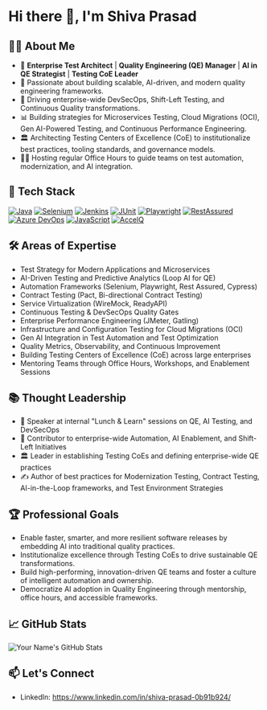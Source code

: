 # Hi there 👋, I'm Shiva Prasad 

## 👨‍💻 About Me
- 🎯 **Enterprise Test Architect** | **Quality Engineering (QE) Manager** | **AI in QE Strategist** | **Testing CoE Leader**
- 🏢 Passionate about building scalable, AI-driven, and modern quality engineering frameworks.
- 🚀 Driving enterprise-wide DevSecOps, Shift-Left Testing, and Continuous Quality transformations.
-  📊 Building strategies for Microservices Testing, Cloud Migrations (OCI), Gen AI-Powered Testing, and Continuous Performance Engineering.
- 🏛️ Architecting Testing Centers of Excellence (CoE) to institutionalize best practices, tooling standards, and governance models.
- 🧑‍🏫 Hosting regular Office Hours to guide teams on test automation, modernization, and AI integration.

## 🚀 Tech Stack

[![Java](https://img.shields.io/badge/Java-%23f7b731?style=for-the-badge&logo=java&logoColor=white)](https://www.java.com)
[![Selenium](https://img.shields.io/badge/Selenium-%2344b9f0?style=for-the-badge&logo=selenium&logoColor=white)](https://www.selenium.dev)
[![Jenkins](https://img.shields.io/badge/Jenkins-%23f7b731?style=for-the-badge&logo=jenkins&logoColor=white)](https://www.jenkins.io)
[![JUnit](https://img.shields.io/badge/JUnit-%23ffb6c1?style=for-the-badge&logo=junit&logoColor=white)](https://junit.org)
[![Playwright](https://img.shields.io/badge/Playwright-%23487d5e?style=for-the-badge&logo=playwright&logoColor=white)](https://playwright.dev)
[![RestAssured](https://img.shields.io/badge/RestAssured-%2331c1e0?style=for-the-badge&logo=RestAssured&logoColor=white)](https://rest-assured.io/)
[![Azure DevOps](https://img.shields.io/badge/Azure_DevOps-%23428bc1?style=for-the-badge&logo=azuredevops&logoColor=white)](https://azure.microsoft.com/en-us/services/devops/)
[![JavaScript](https://img.shields.io/badge/JavaScript-%23f7b731?style=for-the-badge&logo=javascript&logoColor=white)](https://www.javascript.com)
[![AccelQ](https://img.shields.io/badge/AccelQ-%2397b7cc?style=for-the-badge&logo=accelq&logoColor=white)](https://www.accelq.com)


## 🛠 Areas of Expertise
- Test Strategy for Modern Applications and Microservices
- AI-Driven Testing and Predictive Analytics (Loop AI for QE)
- Automation Frameworks (Selenium, Playwright, Rest Assured, Cypress)
- Contract Testing (Pact, Bi-directional Contract Testing)
- Service Virtualization (WireMock, ReadyAPI)
- Continuous Testing & DevSecOps Quality Gates
- Enterprise Performance Engineering (JMeter, Gatling)
- Infrastructure and Configuration Testing for Cloud Migrations (OCI)
- Gen AI Integration in Test Automation and Test Optimization
- Quality Metrics, Observability, and Continuous Improvement
- Building Testing Centers of Excellence (CoE) across large enterprises
- Mentoring Teams through Office Hours, Workshops, and Enablement Sessions

## 📚 Thought Leadership
- 📢 Speaker at internal "Lunch & Learn" sessions on QE, AI Testing, and DevSecOps
- 🧠 Contributor to enterprise-wide Automation, AI Enablement, and Shift-Left Initiatives
- 🏛️ Leader in establishing Testing CoEs and defining enterprise-wide QE practices
- ✍️ Author of best practices for Modernization Testing, Contract Testing, AI-in-the-Loop frameworks, and Test Environment Strategies

## 🏆 Professional Goals
- Enable faster, smarter, and more resilient software releases by embedding AI into traditional quality practices.
- Institutionalize excellence through Testing CoEs to drive sustainable QE transformations.
- Build high-performing, innovation-driven QE teams and foster a culture of intelligent automation and ownership.
- Democratize AI adoption in Quality Engineering through mentorship, office hours, and accessible frameworks.

## 📈 GitHub Stats
![Your Name's GitHub Stats](https://github-readme-stats.vercel.app/api?username=shivaprasadhm30&show_icons=true&theme=radical)

## 📫 Let's Connect
- LinkedIn: https://www.linkedin.com/in/shiva-prasad-0b91b924/
